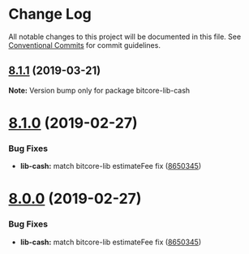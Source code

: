 # Change Log

All notable changes to this project will be documented in this file.
See [Conventional Commits](https://conventionalcommits.org) for commit guidelines.

## [8.1.1](https://github.com/bitpay/bitcore-lib/tree/cash/compare/v8.1.0...v8.1.1) (2019-03-21)

**Note:** Version bump only for package bitcore-lib-cash





# [8.1.0](https://github.com/bitpay/bitcore-lib/tree/cash/compare/v5.0.0-beta.44...v8.1.0) (2019-02-27)


### Bug Fixes

* **lib-cash:** match bitcore-lib estimateFee fix ([8650345](https://github.com/bitpay/bitcore-lib/tree/cash/commit/8650345))





# [8.0.0](https://github.com/bitpay/bitcore-lib/tree/cash/compare/v5.0.0-beta.44...v8.0.0) (2019-02-27)


### Bug Fixes

* **lib-cash:** match bitcore-lib estimateFee fix ([8650345](https://github.com/bitpay/bitcore-lib/tree/cash/commit/8650345))
